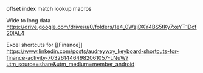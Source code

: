 offset
index
match
lookup
macros

Wide to long data
https://drive.google.com/drive/u/0/folders/1e4_0WzjDXY4BS5tKy7xeYT1Dcf20lAL4

Excel shortcuts for [[Finance]] 
https://www.linkedin.com/posts/audreywxy_keyboard-shortcuts-for-finance-activity-7032614464982061057-LNuW?utm_source=share&utm_medium=member_android